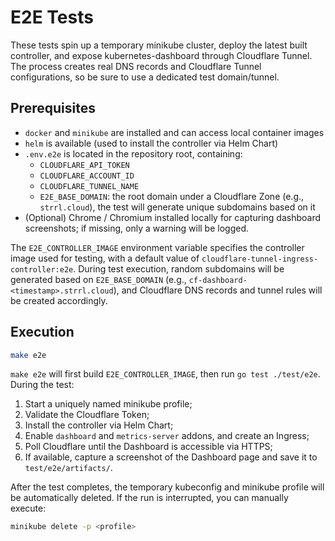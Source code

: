 # E2E Tests

These tests spin up a temporary minikube cluster, deploy the latest built controller, and expose kubernetes-dashboard through Cloudflare Tunnel. The process creates real DNS records and Cloudflare Tunnel configurations, so be sure to use a dedicated test domain/tunnel.

## Prerequisites
- `docker` and `minikube` are installed and can access local container images
- `helm` is available (used to install the controller via Helm Chart)
- `.env.e2e` is located in the repository root, containing:
  - `CLOUDFLARE_API_TOKEN`
  - `CLOUDFLARE_ACCOUNT_ID`
  - `CLOUDFLARE_TUNNEL_NAME`
  - `E2E_BASE_DOMAIN`: the root domain under a Cloudflare Zone (e.g., `strrl.cloud`), the test will generate unique subdomains based on it
- (Optional) Chrome / Chromium installed locally for capturing dashboard screenshots; if missing, only a warning will be logged.

The `E2E_CONTROLLER_IMAGE` environment variable specifies the controller image used for testing, with a default value of `cloudflare-tunnel-ingress-controller:e2e`.
During test execution, random subdomains will be generated based on `E2E_BASE_DOMAIN` (e.g., `cf-dashboard-<timestamp>.strrl.cloud`), and Cloudflare DNS records and tunnel rules will be created accordingly.

## Execution
```bash
make e2e
```

`make e2e` will first build `E2E_CONTROLLER_IMAGE`, then run `go test ./test/e2e`. During the test:
1. Start a uniquely named minikube profile;
2. Validate the Cloudflare Token;
3. Install the controller via Helm Chart;
4. Enable `dashboard` and `metrics-server` addons, and create an Ingress;
5. Poll Cloudflare until the Dashboard is accessible via HTTPS;
6. If available, capture a screenshot of the Dashboard page and save it to `test/e2e/artifacts/`.

After the test completes, the temporary kubeconfig and minikube profile will be automatically deleted. If the run is interrupted, you can manually execute:
```bash
minikube delete -p <profile>
```
